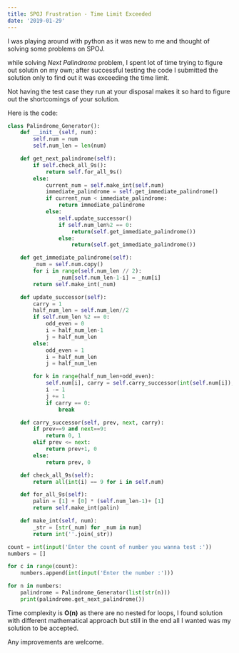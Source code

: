 ```yaml
---
title: SPOJ Frustration - Time Limit Exceeded
date: '2019-01-29'
---
```


I was playing around with python as it was new to me and thought of solving some problems on SPOJ.

while solving _Next Palindrome_ problem, I spent lot of time trying to figure out solutin on my own; after successful testing the code I submitted the solution only to find out it was exceeding the time limit.

Not having the test case they run at your disposal makes it so hard to figure out the shortcomings of your solution.

Here is the code:

```python
class Palindrome_Generator():
	def __init__(self, num):
		self.num = num
		self.num_len = len(num)

	def get_next_palindrome(self):
		if self.check_all_9s():
			return self.for_all_9s()
		else:
			current_num = self.make_int(self.num)
			immediate_palindrome = self.get_immediate_palindrome()
			if current_num < immediate_palindrome:
				return immediate_palindrome
			else:
				self.update_successor()
				if self.num_len%2 == 0:
					return(self.get_immediate_palindrome())
				else:
					return(self.get_immediate_palindrome())

	def get_immediate_palindrome(self):
		_num = self.num.copy()
		for i in range(self.num_len // 2):
				_num[self.num_len-1-i] = _num[i]
		return self.make_int(_num)

	def update_successor(self):
		carry = 1
		half_num_len = self.num_len//2
		if self.num_len %2 == 0:
			odd_even = 0
			i = half_num_len-1
			j = half_num_len
		else:
			odd_even = 1
			i = half_num_len
			j = half_num_len

		for k in range(half_num_len+odd_even):
			self.num[i], carry = self.carry_successor(int(self.num[i]), int(self.num[j]), carry)
			i -= 1
			j += 1
			if carry == 0:
				break

	def carry_successor(self, prev, next, carry):
		if prev==9 and next==9:
			return 0, 1
		elif prev <= next:
			return prev+1, 0
		else:
			return prev, 0

	def check_all_9s(self):
		return all(int(i) == 9 for i in self.num)

	def for_all_9s(self):
		palin = [1] + [0] * (self.num_len-1)+ [1]
		return self.make_int(palin)

	def make_int(self, num):
		_str = [str(_num) for _num in num]
		return int(''.join(_str))

count = int(input('Enter the count of number you wanna test :'))
numbers = []

for c in range(count):
    numbers.append(int(input('Enter the number :')))

for n in numbers:
	palindrome = Palindrome_Generator(list(str(n)))
	print(palindrome.get_next_palindrome())
```

Time complexity is **O(n)** as there are no nested for loops, I found solution with different mathematical approach but still in the end all I wanted was my solution to be accepted.

Any improvements are welcome.